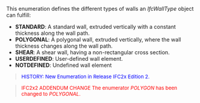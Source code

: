This enumeration defines the different types of walls an _IfcWallType_ object can fulfill:

* **STANDARD**: A standard wall, extruded vertically with a constant thickness along the wall path. 
* **POLYGONAL**: A polygonal wall, extruded vertically, where the wall thickness changes along the wall path.
* **SHEAR**: A shear wall, having a non-rectangular cross section.
* **USERDEFINED**: User-defined wall element.
* **NOTDEFINED**: Undefined wall element

> <font color="#0000FF" size="-1"> HISTORY: New Enumeration in
		Release IFC2x Edition 2. </font>

> <font color="#FF0000" size="-1">IFC2x2 ADDENDUM CHANGE The
		enumerator <i>POLYGON</i> has been changed to
		<i>POLYGONAL</i>.</font>